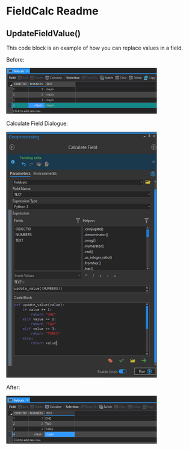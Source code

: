 # FieldCalc Readme

## UpdateFieldValue()

This code block is an example of how you can replace values in a field.

Before:

<img src="images/before_ufv.PNG" width="400">

Calculate Field Dialogue:

<img src="images/fieldcalcwindow_ufv.PNG" width="400">


After:

<img src="images/after_ufv.PNG" width="400">

